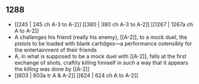 ## 1288
- [[245 | 245 ch A-3 to A-2]] [[380 | 380 ch A-3 to A-2]] [[1267 | 1267a ch A to A-2]] 
- A challenges his friend (really his enemy), [[A-2]], to a mock duel, the pistols to be loaded with blank cartidges—a performance ostensibly for the entertainment of their friends
- A, in what is supposed to be a mock duel with [[A-2]], falls at the first exchange of shots, craftily killing himself in such a way that it appears the killing was done by [[A-2]]
- [[603 | 603a tr A &amp; A-2]] [[624 | 624 ch A to A-2]] 

